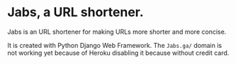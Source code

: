# Jabs, a URL shortener.
Jabs is an URL shortener for making URLs more shorter and more concise.

It is created with Python Django Web Framework. The `Jabs.ga/` domain is not working yet because of Heroku disabling it because without credit card.
